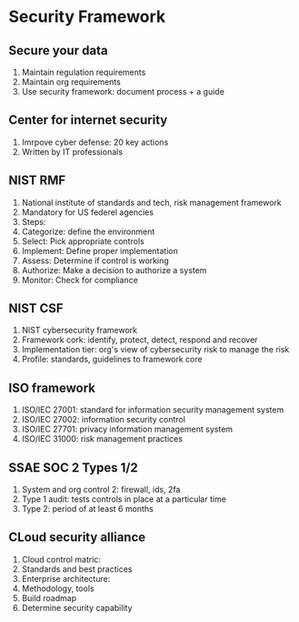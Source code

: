# Security Framework

## Secure your data

1. Maintain regulation requirements
1. Maintain org requirements
1. Use security framework: document process + a guide

## Center for internet security

1. Imrpove cyber defense: 20 key actions
1. Written by IT professionals

## NIST RMF

1. National institute of standards and tech, risk management framework
1. Mandatory for US federel agencies
1. Steps:
 1. Categorize: define the environment
 1. Select: Pick appropriate controls
 1. Implement: Define proper implementation
 1. Assess: Determine if control is working
 1. Authorize: Make a decision to authorize a system
 1. Monitor: Check for compliance

## NIST CSF

1. NIST cybersecurity framework
1. Framework cork: identify, protect, detect, respond and recover
1. Implementation tier: org's view of cybersecurity risk to manage the risk
1. Profile: standards, guidelines to framework core

## ISO framework

1.  ISO/IEC 27001: standard for information security management system
1.  ISO/IEC 27002: information security control
1.  ISO/IEC 27701: privacy information management system
1.  ISO/IEC 31000: risk management practices

## SSAE SOC 2 Types 1/2

1. System and org control 2: firewall, ids, 2fa
1. Type 1 audit: tests controls in place at a particular time
1. Type 2: period of at least 6 months

## CLoud security alliance

1. Cloud control matric:
 1. Standards and best practices
1. Enterprise architecture:
 1. Methodology, tools
 1. Build roadmap
 1. Determine security capability 
